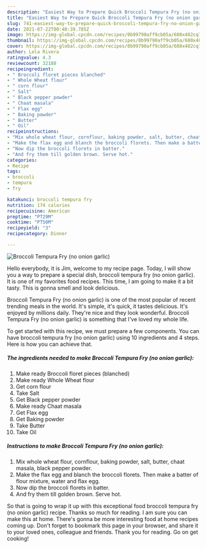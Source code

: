 ```yaml
---
description: "Easiest Way to Prepare Quick Broccoli Tempura Fry (no onion garlic)"
title: "Easiest Way to Prepare Quick Broccoli Tempura Fry (no onion garlic)"
slug: 741-easiest-way-to-prepare-quick-broccoli-tempura-fry-no-onion-garlic
date: 2021-07-22T00:40:39.785Z
image: https://img-global.cpcdn.com/recipes/0b99790aff9cb05a/680x482cq70/broccoli-tempura-fry-no-onion-garlic-recipe-main-photo.jpg
thumbnail: https://img-global.cpcdn.com/recipes/0b99790aff9cb05a/680x482cq70/broccoli-tempura-fry-no-onion-garlic-recipe-main-photo.jpg
cover: https://img-global.cpcdn.com/recipes/0b99790aff9cb05a/680x482cq70/broccoli-tempura-fry-no-onion-garlic-recipe-main-photo.jpg
author: Lela Rivera
ratingvalue: 4.3
reviewcount: 32188
recipeingredient:
- " Broccoli floret pieces blanched"
- " Whole Wheat flour"
- " corn flour"
- " Salt"
- " Black pepper powder"
- " Chaat masala"
- " Flax egg"
- " Baking powder"
- " Butter"
- " Oil"
recipeinstructions:
- "Mix whole wheat flour, cornflour, baking powder, salt, butter, chaat masala, black pepper powder."
- "Make the flax egg and blanch the broccoli florets. Then make a batter of flour mixture, water and flax egg."
- "Now dip the broccoli florets in batter."
- "And fry them till golden brown. Serve hot."
categories:
- Recipe
tags:
- broccoli
- tempura
- fry

katakunci: broccoli tempura fry 
nutrition: 174 calories
recipecuisine: American
preptime: "PT29M"
cooktime: "PT50M"
recipeyield: "3"
recipecategory: Dinner

---
```



![Broccoli Tempura Fry (no onion garlic)](https://img-global.cpcdn.com/recipes/0b99790aff9cb05a/680x482cq70/broccoli-tempura-fry-no-onion-garlic-recipe-main-photo.jpg)

Hello everybody, it is Jim, welcome to my recipe page. Today, I will show you a way to prepare a special dish, broccoli tempura fry (no onion garlic). It is one of my favorites food recipes. This time, I am going to make it a bit tasty. This is gonna smell and look delicious.



Broccoli Tempura Fry (no onion garlic) is one of the most popular of recent trending meals in the world. It's simple, it's quick, it tastes delicious. It's enjoyed by millions daily. They're nice and they look wonderful. Broccoli Tempura Fry (no onion garlic) is something that I've loved my whole life.


To get started with this recipe, we must prepare a few components. You can have broccoli tempura fry (no onion garlic) using 10 ingredients and 4 steps. Here is how you can achieve that.

<!--inarticleads1-->

##### The ingredients needed to make Broccoli Tempura Fry (no onion garlic):

1. Make ready  Broccoli floret pieces (blanched)
1. Make ready  Whole Wheat flour
1. Get  corn flour
1. Take  Salt
1. Get  Black pepper powder
1. Make ready  Chaat masala
1. Get  Flax egg
1. Get  Baking powder
1. Take  Butter
1. Take  Oil




<!--inarticleads2-->

##### Instructions to make Broccoli Tempura Fry (no onion garlic):

1. Mix whole wheat flour, cornflour, baking powder, salt, butter, chaat masala, black pepper powder.
1. Make the flax egg and blanch the broccoli florets. Then make a batter of flour mixture, water and flax egg.
1. Now dip the broccoli florets in batter.
1. And fry them till golden brown. Serve hot.




So that is going to wrap it up with this exceptional food broccoli tempura fry (no onion garlic) recipe. Thanks so much for reading. I am sure you can make this at home. There's gonna be more interesting food at home recipes coming up. Don't forget to bookmark this page in your browser, and share it to your loved ones, colleague and friends. Thank you for reading. Go on get cooking!

